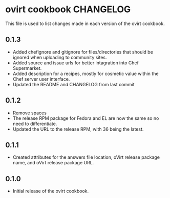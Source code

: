 ovirt cookbook CHANGELOG
========================

This file is used to list changes made in each version of the ovirt cookbook.


0.1.3
-----
- Added chefignore and gitignore for files/directories that should be ignored when uploading to community sites.
- Added source and issue urls for better intagration into Chef Supermarket.
- Added description for a recipes, mostly for cosmetic value within the Chef server user interface.
- Updated the README and CHANGELOG from last commit

0.1.2
-----
- Remove spaces
- The release RPM package for Fedora and EL are now the same so no need to differentiate.
- Updated the URL to the release RPM, with 36 being the latest.

0.1.1
-----
- Created attributes for the answers file location, oVirt release package name, and oVirt release package URL.

0.1.0
-----
- Initial release of the ovirt cookbook.

